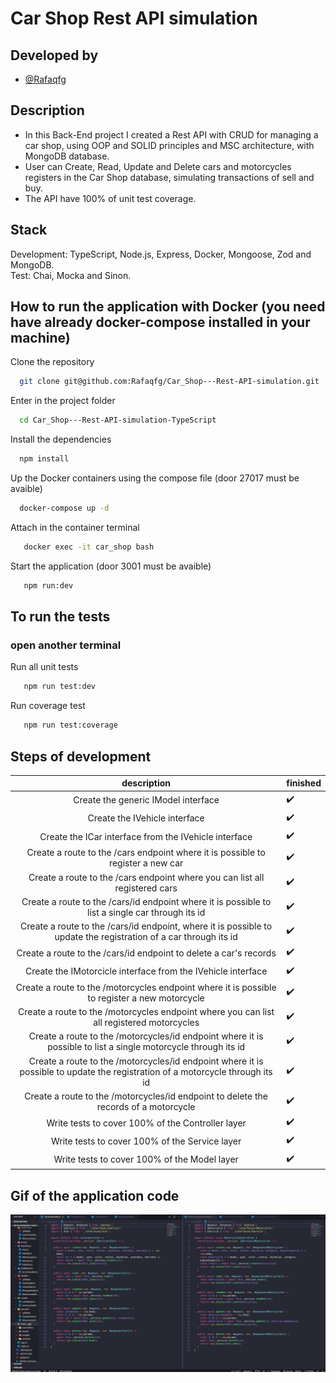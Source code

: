 # Car Shop Rest API simulation

## Developed by
- [@Rafaqfg](https://www.linkedin.com/in/rafaelqfg/)
## Description
- In this Back-End project I created a Rest API with CRUD for managing a car shop, using OOP and SOLID principles and MSC architecture, with MongoDB database.<br>
- User can Create, Read, Update and Delete cars and motorcycles registers in the Car Shop database, simulating transactions of sell and buy.
- The API have 100% of unit test coverage.

## Stack
Development: TypeScript, Node.js, Express, Docker, Mongoose, Zod and MongoDB. <br>
Test: Chai, Mocka and Sinon.
## How to run the application with Docker (you need have already docker-compose installed in your machine)<br>
Clone the repository
```bash
  git clone git@github.com:Rafaqfg/Car_Shop---Rest-API-simulation.git
```
Enter in the project folder
```bash
  cd Car_Shop---Rest-API-simulation-TypeScript
```
Install the dependencies
```bash
  npm install
```
Up the Docker containers using the compose file (door 27017 must be avaible)
```bash
  docker-compose up -d
```
Attach in the container terminal
```bash
   docker exec -it car_shop bash
```
Start the application (door 3001 must be avaible)
```bash
   npm run:dev
```
## To run the tests
### open another terminal
Run all unit tests
```bash
   npm run test:dev
```
Run coverage test
```bash
   npm run test:coverage
```
##

## Steps of development
| description | finished |
| :--------------------------: | :----- |
| Create the generic IModel interface  | :heavy_check_mark:
| Create the IVehicle	interface | :heavy_check_mark:
| Create the ICar interface from the IVehicle interface	| :heavy_check_mark:
| Create a route to the /cars endpoint where it is possible to register a new car	| :heavy_check_mark:
| Create a route to the /cars endpoint where you can list all registered cars	| :heavy_check_mark:
| Create a route to the /cars/id endpoint where it is possible to list a single car through its id	| :heavy_check_mark:
| Create a route to the /cars/id endpoint, where it is possible to update the registration of a car through its id	| :heavy_check_mark:
| Create a route to the /cars/id endpoint to delete a car's records	| :heavy_check_mark:
| Create the IMotorcicle interface from the IVehicle interface	| :heavy_check_mark:
| Create a route to the /motorcycles endpoint where it is possible to register a new motorcycle	| :heavy_check_mark:
| Create a route to the /motorcycles endpoint where you can list all registered motorcycles	| :heavy_check_mark:
| Create a route to the /motorcycles/id endpoint where it is possible to list a single motorcycle through its id	| :heavy_check_mark:
| Create a route to the /motorcycles/id endpoint where it is possible to update the registration of a motorcycle through its id	| :heavy_check_mark:
| Create a route to the /motorcycles/id endpoint to delete the records of a motorcycle	| :heavy_check_mark:
| Write tests to cover 100% of the Controller layer	| :heavy_check_mark:
| Write tests to cover 100% of the Service layer	| :heavy_check_mark:
| Write tests to cover 100% of the Model layer	| :heavy_check_mark:

## Gif of the application code
![](https://github.com/Rafaqfg/Car_Shop---Rest-API-simulation/blob/main/car_shop.gif)
